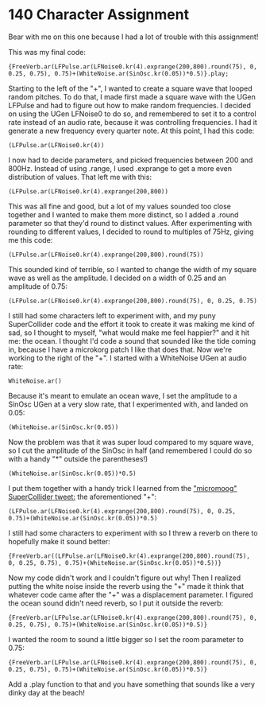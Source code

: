 # 140 Character Assignment

Bear with me on this one because I had a lot of trouble with this assignment!

This was my final code: 
 
`{FreeVerb.ar(LFPulse.ar(LFNoise0.kr(4).exprange(200,800).round(75), 0, 0.25, 0.75), 0.75)+(WhiteNoise.ar(SinOsc.kr(0.05))*0.5)}.play;`
 
 Starting to the left of the "+", I wanted to create a square wave that looped random pitches. To do that, I made first made a square wave with the UGen LFPulse and had to figure out how to make random frequencies. I decided on using the UGen LFNoise0 to do so, and remembered to set it to a control rate instead of an audio rate, because it was controlling frequencies. I had it generate a new frequency every quarter note. At this point, I had this code:
 
`(LFPulse.ar(LFNoise0.kr(4))`

I now had to decide parameters, and picked frequencies between 200 and 800Hz. Instead of using .range, I used .exprange to get a more even distribution of values. That left me with this:

`(LFPulse.ar(LFNoise0.kr(4).exprange(200,800))`

This was all fine and good, but a lot of my values sounded too close together and I wanted to make them more distinct, so I added a .round parameter so that they'd round to distinct values. After experimenting with rounding to different values, I decided to round to multiples of 75Hz, giving me this code:

`(LFPulse.ar(LFNoise0.kr(4).exprange(200,800).round(75))`

This sounded kind of terrible, so I wanted to change the width of my square wave as well as the amplitude. I decided on a width of 0.25 and an amplitude of 0.75:

`(LFPulse.ar(LFNoise0.kr(4).exprange(200,800).round(75), 0, 0.25, 0.75)`

I still had some characters left to experiment with, and my puny SuperCollider code and the effort it took to create it was making me kind of sad, so I thought to myself, "what would make me feel happier?" and it hit me: the ocean. I thought I'd code a sound that sounded like the tide coming in, because I have a microkorg patch I like that does that. Now we're working to the right of the "+". I started with a WhiteNoise UGen at audio rate:

`WhiteNoise.ar()`

Because it's meant to emulate an ocean wave, I set the amplitude to a SinOsc UGen at a very slow rate, that I experimented with, and landed on 0.05:

`(WhiteNoise.ar(SinOsc.kr(0.05))`

Now the problem was that it was super loud compared to my square wave, so I cut the amplitude of the SinOsc in half (and remembered I could do so with a handy "*" outside the parentheses!)

`(WhiteNoise.ar(SinOsc.kr(0.05))*0.5)`

I put them together with a handy trick I learned from the ["micromoog" SuperCollider tweet:](https://ccrma.stanford.edu/wiki/SuperCollider_Tweets#micromoog) the aforementioned "+":

`(LFPulse.ar(LFNoise0.kr(4).exprange(200,800).round(75), 0, 0.25, 0.75)+(WhiteNoise.ar(SinOsc.kr(0.05))*0.5)`

I still had some characters to experiment with so I threw a reverb on there to hopefully make it sound better:

`{FreeVerb.ar((LFPulse.ar(LFNoise0.kr(4).exprange(200,800).round(75), 0, 0.25, 0.75), 0.75)+(WhiteNoise.ar(SinOsc.kr(0.05))*0.5))}`

Now my code didn't work and I couldn't figure out why! Then I realized putting the white noise inside the reverb using the "+" made it think that whatever code came after the "+" was a displacement parameter. I figured the ocean sound didn't need reverb, so I put it outside the reverb: 

`{FreeVerb.ar(LFPulse.ar(LFNoise0.kr(4).exprange(200,800).round(75), 0, 0.25, 0.75), 0.75)+(WhiteNoise.ar(SinOsc.kr(0.05))*0.5)}`

I wanted the room to sound a little bigger so I set the room parameter to 0.75:

`{FreeVerb.ar(LFPulse.ar(LFNoise0.kr(4).exprange(200,800).round(75), 0, 0.25, 0.75), 0.75)+(WhiteNoise.ar(SinOsc.kr(0.05))*0.5)}`

Add a .play function to that and you have something that sounds like a very dinky day at the beach!